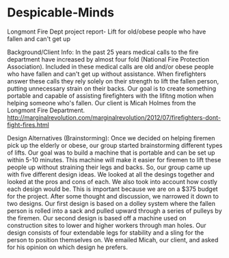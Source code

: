 Despicable-Minds
=================

Longmont Fire Dept project report-
Lift for old/obese people who have fallen and can't get up

Background/Client Info:
  In the past 25 years medical calls to the fire department have increased by almost four fold (National Fire Protection Association). Included in these medical calls are old and/or obese people who have fallen and can't get up without assistance. When firefighters answer these calls they rely solely on their strength to lift the fallen person, putting unnecessary strain on their backs. Our goal is to create something portable and capable of assisting firefighters with the lifitng motion when helping someone who's fallen. Our client is Micah Holmes from the Longmont Fire Department.
http://marginalrevolution.com/marginalrevolution/2012/07/firefighters-dont-fight-fires.html

Design Alternatives (Brainstorming): 
  Once we decided on helping firemen pick up the elderly or obese, our group started brainstorming different types of lifts. Our goal was to build a machine that is portable and can be set up within 5-10 minutes. This machine will make it easier for firemen to lift these people up without straining their legs and backs. So, our group came up with five different design ideas. We looked at all the desings together and looked at the pros and cons of each. We also took into account how costly each design would be. This is important because we are on a $375 budget for the project. After some thought and discussion, we narrowed it down to two designs. Our first design is based on a dolley system where the fallen person is rolled into a sack and pulled upward through a series of pulleys by the firemen. Our second design is based off a machine used on construction sites to lower and higher workers through man holes. Our design consists of four extendable legs for stability and a sling for the person to position themselves on. We emailed Micah, our client, and asked for his opinion on which design he prefers. 
